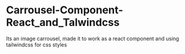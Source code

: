 # Carrousel-Component-React_and_Talwindcss
Its an image carrousel, made it to work as a react component and using tailwindcss for css styles
